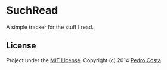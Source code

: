 SuchRead
========

A simple tracker for the stuff I read.

## License

Project under the [MIT License](http://opensource.org/licenses/MIT). Copyright (c) 2014 [Pedro Costa](https://github.com/pfac)